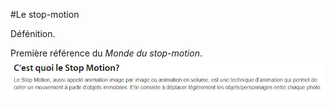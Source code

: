 #Le stop-motion

Défénition.

Première référence du _Monde du stop-motion_.
![Le monde du stop-motion](/images/mondestopmtion.JPG)
